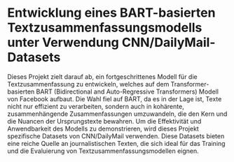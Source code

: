 # Entwicklung eines BART-basierten Textzusammenfassungsmodells unter Verwendung CNN/DailyMail-Datasets


Dieses Projekt zielt darauf ab, ein fortgeschrittenes Modell für die Textzusammenfassung zu entwickeln, welches auf dem Transformer-basierten BART (Bidirectional and Auto-Regressive Transformers) Modell von Facebook aufbaut. Die Wahl fiel auf BART, da es in der Lage ist, Texte nicht nur effizient zu verarbeiten, sondern auch in kohärente, zusammenhängende Zusammenfassungen umzuwandeln, die den Kern und die Nuancen der Ursprungstexte bewahren. Um die Effektivität und Anwendbarkeit des Modells zu demonstrieren, wird dieses Projekt spezifische Datasets von CNN/DailyMail verwenden. Diese Datasets bieten eine reiche Quelle an journalistischen Texten, die sich ideal für das Training und die Evaluierung von Textzusammenfassungsmodellen eignen.
